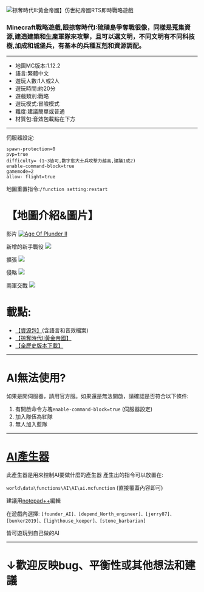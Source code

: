 ![掠奪時代II:黃金帝國】仿世紀帝國RTS即時戰略遊戲](https://truth.bahamut.com.tw/s01/202001/d51856ca3778e150a3e45c863715089b.JPG?w=1000 "掠奪時代II:黃金帝國】仿世紀帝國RTS即時戰略遊戲")

### Minecraft戰略遊戲,跟掠奪時代I:硫磺島爭奪戰很像，同樣是蒐集資源,建造建築和生產軍隊來攻擊，且可以選文明，不同文明有不同科技樹,加成和城堡兵，有基本的兵種互剋和資源調配。

------------

- 地圖MC版本:1.12.2
- 語言:繁體中文
- 遊玩人數:1人或2人
- 遊玩時間:約20分
- 遊戲類別:戰略
- 遊玩模式:冒險模式
- 難度:建議簡單或普通
- 材質包:音效包載點在下方

------------

伺服器設定:

    spawn-protection=0
    pvp=true
    difficulty= (1~3皆可,數字愈大士兵攻擊力越高,建議1或2)
    enable-command-block=true
    gamemode=2
    allow- flight=true

地圖重置指令:`/function setting:restart`
# 【地圖介紹&圖片】

影片
[![Age Of Plunder II](https://github.com/wuilliam104286/image_saves/blob/master/img/aop2/video/0.png?raw=true "Age Of Plunder II")](https://www.youtube.com/watch?v=UTANnTxJJ04 "Age Of Plunder II")

新增的新手戰役
![](https://truth.bahamut.com.tw/s01/202002/b4c958e6dd17b277ff0fb35ec21c42b7.JPG?w=1000)

擴張
![](https://truth.bahamut.com.tw/s01/202001/deb3e7c66fc51636db7e36f52bd3813b.JPG?w=1000)

侵略
![](https://truth.bahamut.com.tw/s01/201909/f67677842399d0886cd5a2b0cae1e565.JPG?w=1000)

兩軍交戰
![](https://truth.bahamut.com.tw/s01/201909/74bfbf98c53152466984c5b252939caa.JPG?w=1000)

# 載點:

- [【資源包】](https://bit.ly/掠奪時代2資源包 "【資源包】")(含語言和音效檔案)
- [【掠奪時代II黃金帝國】](https://bit.ly/掠奪時代2繁體 "【掠奪時代II黃金帝國】")
- [【全歷史版本下載】](https://github.com/micr0dust/Age-Of-Plunder-II-Traditional-Chinese/releases "【全歷史版本下載】")

------------

# AI無法使用?

如果是開伺服器，請用官方服。如果還是無法開啟，請確認是否符合以下條件:
1. 有開啟命令方塊`enable-command-block=true` (伺服器設定)
2. 加入隊伍為紅隊
3. 無人加入藍隊

------------

# [AI產生器](https://riyntdypfmgq5f8zfnfxiq-on.drv.tw/minecraft/Generator/ai_build.html "AI產生器")
此產生器是用來控制AI要做什麼的產生器
產生出的指令可以放置在:

`world\data\functions\AI\AI\ai.mcfunction` 
(直接覆蓋內容即可)

建議用[notepad++](https://notepad-plus-plus.org/downloads/ "notepad++")編輯


在遊戲內選擇:
`[founder_AI]、[depend_North_engineer]、[jerry87]、[bunker2019]、[lighthouse_keeper]、[stone_barbarian] `

皆可遊玩到自己做的AI

------------
# ↓歡迎反映bug、平衡性或其他想法和建議
